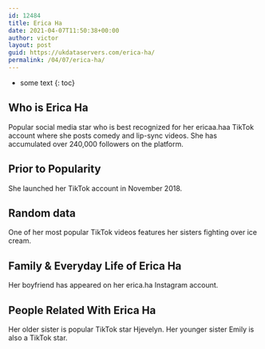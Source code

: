 ```yaml
---
id: 12484
title: Erica Ha
date: 2021-04-07T11:50:38+00:00
author: victor
layout: post
guid: https://ukdataservers.com/erica-ha/
permalink: /04/07/erica-ha/
---
```


* some text
{: toc}


## Who is Erica Ha



Popular social media star who is best recognized for her ericaa.haa TikTok account where she posts comedy and lip-sync videos. She has accumulated over 240,000 followers on the platform. 

                
                
                
## Prior to Popularity



She launched her TikTok account in November 2018. 

                
                
                
## Random data



One of her most popular TikTok videos features her sisters fighting over ice cream. 

                
                
                
## Family & Everyday Life of Erica Ha



Her boyfriend has appeared on her erica.ha Instagram account. 

                
                
                
## People Related With Erica Ha



Her older sister is popular TikTok star Hjevelyn. Her younger sister Emily is also a TikTok star.

                
              
            
          
          
          